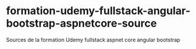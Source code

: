 # formation-udemy-fullstack-angular-bootstrap-aspnetcore-source
Sources de la formation Udemy fullstack aspnet core angular bootstrap
